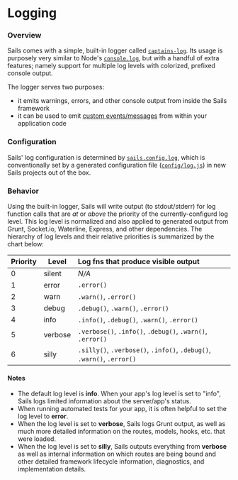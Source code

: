 # Logging

### Overview
Sails comes with a simple, built-in logger called [`captains-log`](https://github.com/balderdashy/captains-log).  Its usage is purposely very similar to Node's [`console.log`](https://nodejs.org/api/console.html#console_console_log_data), but with a handful of extra features; namely support for multiple log levels with colorized, prefixed console output.

The logger serves two purposes:
+ it emits warnings, errors, and other console output from inside the Sails framework
+ it can be used to emit [custom events/messages](http://sailsjs.org/documentation/concepts/logging/custom-log-messages) from within your application code


### Configuration
Sails' log configuration is determined by [`sails.config.log`](http://sailsjs.org/documentation/reference/configuration/sails-config-log), which is conventionally set by a generated configuration file ([`config/log.js`](http://sailsjs.org/documentation/anatomy/my-app/config/log-js)) in new Sails projects out of the box.


### Behavior

Using the built-in logger, Sails will write output (to stdout/stderr) for log function calls that are _at_ or _above_ the priority of the currently-configurd log level.  This log level is normalized and also applied to generated output from Grunt, Socket.io, Waterline, Express, and other dependencies. The hierarchy of log levels and their relative priorities is summarized by the chart below:

| Priority | Level     | Log fns that produce visible output   |
|----------|-----------|:--------------------------------------|
| 0        | silent    | _N/A_
| 1        | error     | `.error()`            |
| 2        | warn      | `.warn()`, `.error()` |
| 3        | debug     | `.debug()`, `.warn()`, `.error()` |
| 4        | info      | `.info()`, `.debug()`, `.warn()`, `.error()` |
| 5        | verbose   | `.verbose()`, `.info()`, `.debug()`, `.warn()`, `.error()` |
| 6        | silly     | `.silly()`, `.verbose()`, `.info()`, `.debug()`, `.warn()`, `.error()` |


#### Notes
 + The default log level is **info**.  When your app's log level is set to "info", Sails logs limited information about the server/app's status.
 + When running automated tests for your app, it is often helpful to set the log level to **error**.
 + When the log level is set to **verbose**, Sails logs Grunt output, as well as much more detailed information on the routes, models, hooks, etc. that were loaded.
 + When the log level is set to **silly**, Sails outputs everything from **verbose** as well as internal information on which routes are being bound and other detailed framework lifecycle information, diagnostics, and implementation details.



<docmeta name="displayName" value="Logging">
